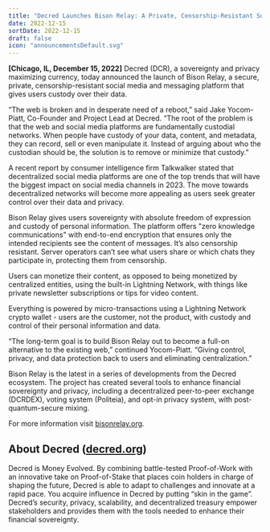 ```yaml
---
title: "Decred Launches Bison Relay: A Private, Censorship-Resistant Social Media and Messaging Platform"
date: 2022-12-15
sortDate: 2022-12-15
draft: false
icon: "announcementsDefault.svg"
---
```


**[Chicago, IL, December 15, 2022]** Decred (DCR), a sovereignty and privacy
maximizing currency, today announced the launch of Bison Relay, a secure,
private, censorship-resistant social media and messaging platform that gives
users custody over their data.

“The web is broken and in desperate need of a reboot,” said Jake Yocom-Piatt,
Co-Founder and Project Lead at Decred. “The root of the problem is that the web
and social media platforms are fundamentally custodial networks. When people
have custody of your data, content, and metadata, they can record, sell or even
manipulate it. Instead of arguing about who the custodian should be, the
solution is to remove or minimize that custody.”

A recent report by consumer intelligence firm Talkwalker stated that
decentralized social media platforms are one of the top trends that will have
the biggest impact on social media channels in 2023. The move towards
decentralized networks will become more appealing as users seek greater control
over their data and privacy.

Bison Relay gives users sovereignty with absolute freedom of expression and
custody of personal information. The platform offers "zero knowledge
communications" with end-to-end encryption that ensures only the intended
recipients see the content of messages. It’s also censorship resistant. Server
operators can’t see what users share or which chats they participate in,
protecting them from censorship.

Users can monetize their content, as opposed to being monetized by centralized
entities, using the built-in Lightning Network, with things like private
newsletter subscriptions or tips for video content.

Everything is powered by micro-transactions using a Lightning Network crypto
wallet - users are the customer, not the product, with custody and control of
their personal information and data.

“The long-term goal is to build Bison Relay out to become a full-on alternative
to the existing web,” continued Yocom-Piatt. “Giving control, privacy, and data
protection back to users and eliminating centralization.”

Bison Relay is the latest in a series of developments from the Decred ecosystem.
The project has created several tools to enhance financial sovereignty and
privacy, including a decentralized peer-to-peer exchange (DCRDEX), voting system
(Politeia), and opt-in privacy system, with post-quantum-secure mixing.

For more information visit [bisonrelay.org](https://bisonrelay.org).

## About Decred ([decred.org](https://decred.org))

Decred is Money Evolved. By combining battle-tested Proof-of-Work with an
innovative take on Proof-of-Stake that places coin holders in charge of shaping
the future, Decred is able to adapt to challenges and innovate at a rapid pace.
You acquire influence in Decred by putting “skin in the game”. Decred’s
security, privacy, scalability, and decentralized treasury empower stakeholders
and provides them with the tools needed to enhance their financial sovereignty.
